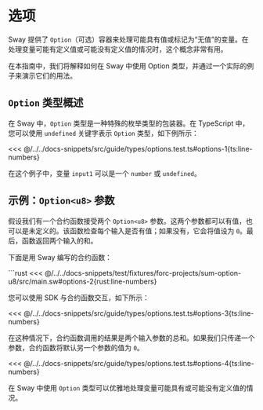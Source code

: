 # 选项

Sway 提供了 `Option`（可选）容器来处理可能具有值或标记为“无值”的变量。在处理变量可能有定义值或可能没有定义值的情况时，这个概念非常有用。

在本指南中，我们将解释如何在 Sway 中使用 Option 类型，并通过一个实际的例子来演示它们的用法。

## `Option` 类型概述

在 Sway 中，`Option` 类型是一种特殊的枚举类型的包装器。在 TypeScript 中，您可以使用 `undefined` 关键字表示 `Option` 类型，如下例所示：

<<< @/../../docs-snippets/src/guide/types/options.test.ts#options-1{ts:line-numbers}

在这个例子中，变量 `input1` 可以是一个 `number` 或 `undefined`。

## 示例：`Option<u8>` 参数

假设我们有一个合约函数接受两个 `Option<u8>` 参数。这两个参数都可以有值，也可以是未定义的。该函数检查每个输入是否有值；如果没有，它会将值设为 `0`。最后，函数返回两个输入的和。

下面是用 Sway 编写的合约函数：

\```rust
<<< @/../../docs-snippets/test/fixtures/forc-projects/sum-option-u8/src/main.sw#options-2{rust:line-numbers}

您可以使用 SDK 与合约函数交互，如下所示：

<<< @/../../docs-snippets/src/guide/types/options.test.ts#options-3{ts:line-numbers}

在这种情况下，合约函数调用的结果是两个输入参数的总和。如果我们只传递一个参数，合约函数将默认另一个参数的值为 `0`。

<<< @/../../docs-snippets/src/guide/types/options.test.ts#options-4{ts:line-numbers}

在 Sway 中使用 `Option` 类型可以优雅地处理变量可能具有或可能没有定义值的情况。
